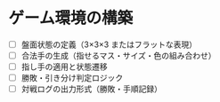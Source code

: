 # ゲーム環境の構築

- [ ] 盤面状態の定義（3×3×3 またはフラットな表現）
- [ ] 合法手の生成（指せるマス・サイズ・色の組み合わせ）
- [ ] 指し手の適用と状態遷移
- [ ] 勝敗・引き分け判定ロジック
- [ ] 対戦ログの出力形式（勝敗・手順記録）
